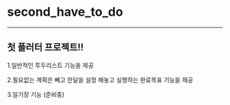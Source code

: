 # second_have_to_do

- - -
## 첫 플러터 프로젝트!! 

1.일반적인 투두리스트 기능을 제공

2.필요없는 계획은 빼고 한달을 설정 해놓고 실행하는 완료목표 기능을 제공

3.일기장 기능 (준비중)

